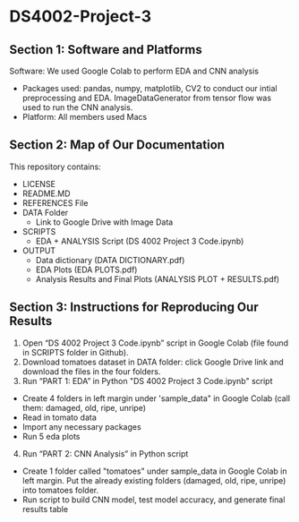 # DS4002-Project-3
## Section 1: Software and Platforms
Software: We used Google Colab to perform EDA and CNN analysis 
* Packages used: pandas, numpy, matplotlib, CV2 to conduct our intial preprocessing and EDA. ImageDataGenerator from tensor flow was used to run the CNN analysis.
* Platform: All members used Macs

## Section 2: Map of Our Documentation 
This repository contains:
* LICENSE
* README.MD
* REFERENCES File
* DATA Folder
  * Link to Google Drive with Image Data 
* SCRIPTS
  * EDA + ANALYSIS Script (DS 4002 Project 3 Code.ipynb)
* OUTPUT
  * Data dictionary (DATA DICTIONARY.pdf)
  * EDA Plots (EDA PLOTS.pdf)
  * Analysis Results and Final Plots (ANALYSIS PLOT + RESULTS.pdf)

## Section 3: Instructions for Reproducing Our Results
1. Open “DS 4002 Project 3 Code.ipynb” script in Google Colab (file found in SCRIPTS folder in Github).
2. Download tomatoes dataset in DATA folder: click Google Drive link and download the files in the four folders.
3. Run “PART 1: EDA” in Python "DS 4002 Project 3 Code.ipynb" script
* Create 4 folders in left margin under 'sample_data" in Google Colab (call them: damaged, old, ripe, unripe)
* Read in tomato data
* Import any necessary packages
* Run 5 eda plots
4. Run “PART 2: CNN Analysis” in Python script
* Create 1 folder called "tomatoes" under sample_data in Google Colab in left margin. Put the already existing folders (damaged, old, ripe, unripe) into tomatoes folder.
* Run script to build CNN model, test model accuracy, and generate final results table
